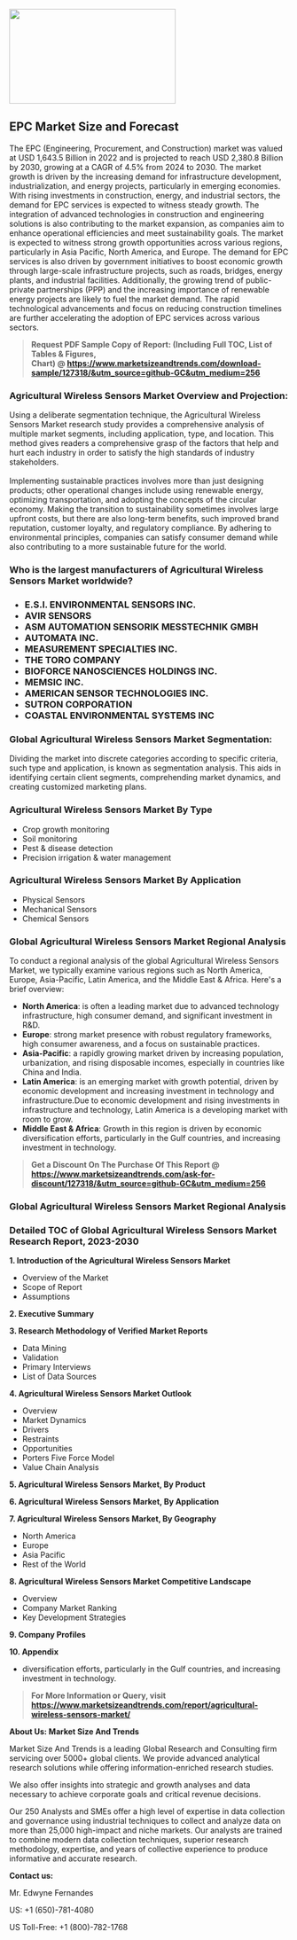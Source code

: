 <p><img class="alignnone size-medium wp-image-20088" src="https://ffe5etoiles.com/wp-content/uploads/2024/12/MST1-300x171.png" alt="" width="300" height="171" /></p><h2>EPC Market Size and Forecast</h2><p>The EPC (Engineering, Procurement, and Construction) market was valued at USD 1,643.5 Billion in 2022 and is projected to reach USD 2,380.8 Billion by 2030, growing at a CAGR of 4.5% from 2024 to 2030. The market growth is driven by the increasing demand for infrastructure development, industrialization, and energy projects, particularly in emerging economies. With rising investments in construction, energy, and industrial sectors, the demand for EPC services is expected to witness steady growth. The integration of advanced technologies in construction and engineering solutions is also contributing to the market expansion, as companies aim to enhance operational efficiencies and meet sustainability goals. The market is expected to witness strong growth opportunities across various regions, particularly in Asia Pacific, North America, and Europe. The demand for EPC services is also driven by government initiatives to boost economic growth through large-scale infrastructure projects, such as roads, bridges, energy plants, and industrial facilities. Additionally, the growing trend of public-private partnerships (PPP) and the increasing importance of renewable energy projects are likely to fuel the market demand. The rapid technological advancements and focus on reducing construction timelines are further accelerating the adoption of EPC services across various sectors.</p></p><blockquote id="" class=""><strong>Request PDF Sample Copy of Report: (Including Full TOC, List of Tables &amp; Figures, Chart)&nbsp;@&nbsp;<strong><a href="https://www.marketsizeandtrends.com/download-sample/127318/&utm_source=github-GC&utm_medium=256" target="_blank">https://www.marketsizeandtrends.com/download-sample/127318/&utm_source=github-GC&utm_medium=256</a></strong></strong></blockquote><h3 id="" class="">Agricultural Wireless Sensors Market&nbsp;Overview and Projection:</h3><p id="" class="">Using a deliberate segmentation technique, the Agricultural Wireless Sensors Market research study provides a comprehensive analysis of multiple market segments, including application, type, and location. This method gives readers a comprehensive grasp of the factors that help and hurt each industry in order to satisfy the high standards of industry stakeholders. <br /> <br />Implementing sustainable practices involves more than just designing products; other operational changes include using renewable energy, optimizing transportation, and adopting the concepts of the circular economy. Making the transition to sustainability sometimes involves large upfront costs, but there are also long-term benefits, such improved brand reputation, customer loyalty, and regulatory compliance. By adhering to environmental principles, companies can satisfy consumer demand while also contributing to a more sustainable future for the world.</p><h3 id="" class="">Who is the largest manufacturers of&nbsp;Agricultural Wireless Sensors Market worldwide?</h3><h3 class=""><p><ul><li>E.S.I. ENVIRONMENTAL SENSORS INC. </li><li> AVIR SENSORS </li><li> ASM AUTOMATION SENSORIK MESSTECHNIK GMBH </li><li> AUTOMATA INC. </li><li> MEASUREMENT SPECIALTIES INC. </li><li> THE TORO COMPANY </li><li> BIOFORCE NANOSCIENCES HOLDINGS INC. </li><li> MEMSIC INC. </li><li> AMERICAN SENSOR TECHNOLOGIES INC. </li><li> SUTRON CORPORATION </li><li> COASTAL ENVIRONMENTAL SYSTEMS INC</li></ul></p></h3><h3 id="" class="">Global&nbsp;Agricultural Wireless Sensors Market Segmentation:</h3><p id="" class="">Dividing the market into discrete categories according to specific criteria, such type and application, is known as segmentation analysis. This aids in identifying certain client segments, comprehending market dynamics, and creating customized marketing plans.</p><h3 id="" class="">Agricultural Wireless Sensors Market&nbsp;By Type</h3><p><p><ul><li>Crop growth monitoring </li><li> Soil monitoring </li><li> Pest & disease detection </li><li> Precision irrigation & water management</p></li></ul></p></p><h3 id="" class="">Agricultural Wireless Sensors Market&nbsp;By Application</h3><p class=""><p><ul><li>Physical Sensors </li><li> Mechanical Sensors </li><li> Chemical Sensors</li></ul></p></p><h3 id="" class="">Global Agricultural Wireless Sensors Market Regional Analysis</h3><p id="" class="">To conduct a regional analysis of the global Agricultural Wireless Sensors Market, we typically examine various regions such as North America, Europe, Asia-Pacific, Latin America, and the Middle East &amp; Africa. Here's a brief overview:</p><ul><li><strong>North America</strong>: is often a leading market due to advanced technology infrastructure, high consumer demand, and significant investment in R&amp;D.</li><li><strong>Europe</strong>: strong market presence with robust regulatory frameworks, high consumer awareness, and a focus on sustainable practices.</li><li><strong>Asia-Pacific</strong>: a rapidly growing market driven by increasing population, urbanization, and rising disposable incomes, especially in countries like China and India.</li><li><strong>Latin America</strong>: is an emerging market with growth potential, driven by economic development and increasing investment in technology and infrastructure.Due to economic development and rising investments in infrastructure and technology, Latin America is a developing market with room to grow.</li><li><strong>Middle East &amp; Africa</strong>: Growth in this region is driven by economic diversification efforts, particularly in the Gulf countries, and increasing investment in technology.</li></ul><blockquote id="" class=""><strong>Get a Discount On The Purchase Of This Report @ <strong><a href="https://www.marketsizeandtrends.com/ask-for-discount/127318/&utm_source=github-GC&utm_medium=256" target="_blank">https://www.marketsizeandtrends.com/ask-for-discount/127318/&utm_source=github-GC&utm_medium=256</a></strong></strong></blockquote><h3 id="" class="">Global Agricultural Wireless Sensors Market Regional Analysis</h3><h3 id="" class="">Detailed TOC of Global Agricultural Wireless Sensors Market Research Report, 2023-2030</h3><p id="" class=""><strong>1. Introduction of the Agricultural Wireless Sensors Market</strong></p><ul><li>Overview of the Market</li><li>Scope of Report</li><li>Assumptions</li></ul><p id="" class=""><strong>2. Executive Summary</strong></p><p id="" class=""><strong>3. Research Methodology of Verified Market Reports</strong></p><ul><li>Data Mining</li><li>Validation</li><li>Primary Interviews</li><li>List of Data Sources</li></ul><p id="" class=""><strong>4. Agricultural Wireless Sensors Market Outlook</strong></p><ul><li>Overview</li><li>Market Dynamics</li><li>Drivers</li><li>Restraints</li><li>Opportunities</li><li>Porters Five Force Model</li><li>Value Chain Analysis</li></ul><p id="" class=""><strong>5. Agricultural Wireless Sensors Market, By Product</strong></p><p id="" class=""><strong>6. Agricultural Wireless Sensors Market, By Application</strong></p><p id="" class=""><strong>7. Agricultural Wireless Sensors Market, By Geography</strong></p><ul><li>North America</li><li>Europe</li><li>Asia Pacific</li><li>Rest of the World</li></ul><p id="" class=""><strong>8. Agricultural Wireless Sensors Market Competitive Landscape</strong></p><ul><li>Overview</li><li>Company Market Ranking</li><li>Key Development Strategies</li></ul><p id="" class=""><strong>9. Company Profiles</strong></p><p id="" class=""><strong>10. Appendix</strong></p><ul><li>diversification efforts, particularly in the Gulf countries, and increasing investment in technology.</li></ul><blockquote id="" class=""><strong>For More Information or Query, visit <strong><strong><a href="https://www.marketsizeandtrends.com/report/agricultural-wireless-sensors-market/" target="_blank">https://www.marketsizeandtrends.com/report/agricultural-wireless-sensors-market/</a></strong></strong></strong></blockquote><p id="" class=""><strong>About Us: Market Size And Trends</strong></p><p id="" class="">Market Size And Trends is a leading Global Research and Consulting firm servicing over 5000+ global clients. We provide advanced analytical research solutions while offering information-enriched research studies.</p><p id="" class="">We also offer insights into strategic and growth analyses and data necessary to achieve corporate goals and critical revenue decisions.</p><p id="" class="">Our 250 Analysts and SMEs offer a high level of expertise in data collection and governance using industrial techniques to collect and analyze data on more than 25,000 high-impact and niche markets. Our analysts are trained to combine modern data collection techniques, superior research methodology, expertise, and years of collective experience to produce informative and accurate research.</p><p id="" class=""><strong>Contact us:</strong></p><p id="" class="">Mr. Edwyne Fernandes</p><p id="" class="">US: +1 (650)-781-4080</p><p id="" class="">US Toll-Free: +1 (800)-782-1768</p>
